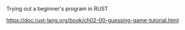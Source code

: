 Trying out a beginner's program in RUST

https://doc.rust-lang.org/book/ch02-00-guessing-game-tutorial.html
